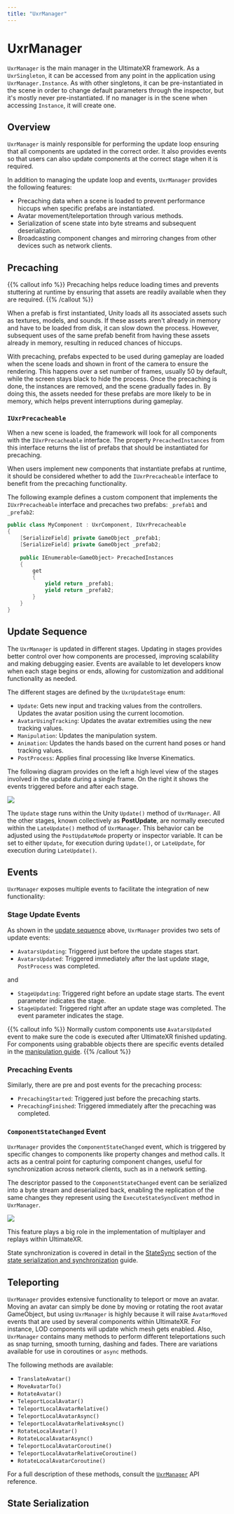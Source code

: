 ```yaml
---
title: "UxrManager"
---
```


# UxrManager

`UxrManager` is the main manager in the UltimateXR framework. As a `UxrSingleton`, it can be accessed from any point in the application using `UxrManager.Instance`. As with other singletons, it can be pre-instantiated in the scene in order to change default parameters through the inspector, but it's mostly never pre-instantiated. If no manager is in the scene when accessing `Instance`, it will create one.

## Overview

`UxrManager` is mainly responsible for performing the update loop ensuring that all components are updated in the correct order. It also provides events so that users can also update components at the correct stage when it is required.

In addition to managing the update loop and events, `UxrManager` provides the following features:
- Precaching data when a scene is loaded to prevent performance hiccups when specific prefabs are instantiated.
- Avatar movement/teleportation through various methods.
- Serialization of scene state into byte streams and subsequent deserialization.
- Broadcasting component changes and mirroring changes from other devices such as network clients.

## Precaching

{{% callout info %}}
Precaching helps reduce loading times and prevents stuttering at runtime by ensuring that assets are readily available when they are required.
{{% /callout %}}

When a prefab is first instantiated, Unity loads all its associated assets such as textures, models, and sounds. If these assets aren't already in memory and have to be loaded from disk, it can slow down the process. However, subsequent uses of the same prefab benefit from having these assets already in memory, resulting in reduced chances of hiccups.

With precaching, prefabs expected to be used during gameplay are loaded when the scene loads and shown in front of the camera to ensure the rendering. This happens over a set number of frames, usually 50 by default, while the screen stays black to hide the process. Once the precaching is done, the instances are removed, and the scene gradually fades in.
By doing this, the assets needed for these prefabs are more likely to be in memory, which helps prevent interruptions during gameplay.

### `IUxrPrecacheable`

When a new scene is loaded, the framework will look for all components with the `IUxrPrecacheable` interface. The property `PrecachedInstances` from this interface returns the list of prefabs that should be instantiated for precaching.

When users implement new components that instantiate prefabs at runtime, it should be considered whether to add the `IUxrPrecacheable` interface to benefit from the precaching functionality.

The following example defines a custom component that implements the `IUxrPrecacheable` interface and precaches two prefabs: `_prefab1` and `_prefab2`:

```c#
public class MyComponent : UxrComponent, IUxrPrecacheable
{
	[SerializeField] private GameObject _prefab1;
	[SerializeField] private GameObject _prefab2;
	
	public IEnumerable<GameObject> PrecachedInstances
	{
		get
		{
			yield return _prefab1;
			yield return _prefab2;
		}
	}
}
```

## Update Sequence

The `UxrManager` is updated in different stages. Updating in stages provides better control over how components are processed, improving scalability and making debugging easier. Events are available to let developers know when each stage begins or ends, allowing for customization and additional functionality as needed.

The different stages are defined by the `UxrUpdateStage` enum:
- `Update`: Gets new input and tracking values from the controllers. Updates the avatar position using the current locomotion.
- `AvatarUsingTracking`: Updates the avatar extremities using the new tracking values.
- `Manipulation`: Updates the manipulation system.
- `Animation`: Updates the hands based on the current hand poses or hand tracking values.
- `PostProcess`: Applies final processing like Inverse Kinematics.

The following diagram provides on the left a high level view of the stages involved in the update during a single frame. On the right it shows the events triggered before and after each stage.

![](/docs/programming-guide/media/UxrManagerUpdateOrder.png)

The `Update` stage runs within the Unity `Update()` method of `UxrManager`. All the other stages, known collectively as **PostUpdate**, are normally executed within the `LateUpdate()` method of `UxrManager`. This behavior can be adjusted using the `PostUpdateMode` property or inspector variable. It can be set to either `Update`, for execution during `Update()`, or `LateUpdate`, for execution during `LateUpdate()`.

## Events

`UxrManager` exposes multiple events to facilitate the integration of new functionality:

### Stage Update Events

As shown in the [update sequence](#update-sequence) above, `UxrManager` provides two sets of update events:

- `AvatarsUpdating`: Triggered just before the update stages start.
- `AvatarsUpdated`: Triggered immediately after the last update stage, `PostProcess` was completed.

and

- `StageUpdating`: Triggered right before an update stage starts. The event parameter indicates the stage.
- `StageUpdated`: Triggered right after an update stage was completed. The event parameter indicates the stage.

{{% callout info %}}
Normally custom components use `AvatarsUpdated` event to make sure the code is executed after UltimateXR finished updating.
For components using grababble objects there are specific events detailed in the [manipulation guide](/docs/programming-guide/manipulation-update).
{{% /callout %}}

### Precaching Events

Similarly, there are pre and post events for the precaching process:
- `PrecachingStarted`: Triggered just before the precaching starts.
- `PrecachingFinished`: Triggered immediately after the precaching was completed.

### `ComponentStateChanged` Event

`UxrManager` provides the `ComponentStateChanged` event, which is triggered by specific changes to components like property changes and method calls.
It acts as a central point for capturing component changes, useful for synchronization across network clients, such as in a network setting.

The descriptor passed to the `ComponentStateChanged` event can be serialized into a byte stream and deserialized back, enabling the replication of the same changes they represent using the `ExecuteStateSyncEvent` method in `UxrManager`.

![](/docs/programming-guide/media/StateSyncDiagram.png)

This feature plays a big role in the implementation of multiplayer and replays within UltimateXR.

State synchronization is covered in detail in the [StateSync](/docs/programming-guide/state-serialization-and-synchronization-statesync) section of the [state serialization and synchronization](/docs/programming-guide/state-serialization-and-synchronization-introduction) guide.

## Teleporting

`UxrManager` provides extensive functionality to teleport or move an avatar. Moving an avatar can simply be done by moving or rotating the root avatar GameObject, but using `UxrManager` is highly because it will raise `AvatarMoved` events that are used by several components within UltimateXR.
For instance, LOD components will update which mesh gets enabled.
Also, `UxrManager` contains many methods to perform different teleportations such as snap turning, smooth turning, dashing and fades. There are variations available for use in coroutines or `async` methods.

The following methods are available:

- `TranslateAvatar()`
- `MoveAvatarTo()`
- `RotateAvatar()`
- `TeleportLocalAvatar()`
- `TeleportLocalAvatarRelative()`
- `TeleportLocalAvatarAsync()`
- `TeleportLocalAvatarRelativeAsync()`
- `RotateLocalAvatar()`
- `RotateLocalAvatarAsync()`
- `TeleportLocalAvatarCoroutine()`
- `TeleportLocalAvatarRelativeCoroutine()`
- `RotateLocalAvatarCoroutine()`

For a full description of these methods, consult the [`UxrManager`](/api/T_UltimateXR_Core_UxrManager#uxrmanager-class) API reference.

## State Serialization
